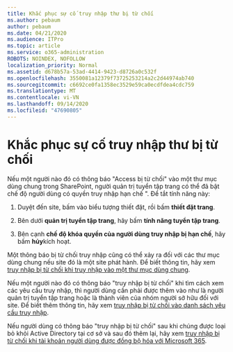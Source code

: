 ```yaml
---
title: Khắc phục sự cố truy nhập thư bị từ chối
ms.author: pebaum
author: pebaum
ms.date: 04/21/2020
ms.audience: ITPro
ms.topic: article
ms.service: o365-administration
ROBOTS: NOINDEX, NOFOLLOW
localization_priority: Normal
ms.assetid: d678b57a-53ad-4414-9423-d8726a0c532f
ms.openlocfilehash: 3550081a12379f73725253214a2c2d44974ab740
ms.sourcegitcommit: c6692ce0fa1358ec3529e59ca0ecdfdea4cdc759
ms.translationtype: MT
ms.contentlocale: vi-VN
ms.lasthandoff: 09/14/2020
ms.locfileid: "47690805"
---
```

# <a name="troubleshoot-access-denied-messages"></a>Khắc phục sự cố truy nhập thư bị từ chối

Nếu một người nào đó có thông báo "Access bị từ chối" vào một thư mục dùng chung trong SharePoint, người quản trị tuyển tập trang có thể đã bật chế độ người dùng có quyền truy nhập hạn chế ". Để tắt tính năng này: 
  
1. Duyệt đến site, bấm vào biểu tượng thiết đặt, rồi bấm **thiết đặt trang**.
    
2. Bên dưới **quản trị tuyển tập trang**, hãy bấm **tính năng tuyển tập trang**.
    
3. Bên cạnh **chế độ khóa quyền của người dùng truy nhập bị hạn chế**, hãy bấm **hủy**kích hoạt.
    
Một thông báo bị từ chối truy nhập cũng có thể xảy ra đối với các thư mục dùng chung nếu site đó là một site phát hành. Để biết thông tin, hãy xem [truy nhập bị từ chối khi truy nhập vào một thư mục dùng chung](https://go.microsoft.com/fwlink/?linkid=2004317).
  
Nếu một người nào đó có thông báo "truy nhập bị từ chối" khi tìm cách xem các yêu cầu truy nhập, thì người dùng cần phải được thêm vào như là người quản trị tuyển tập trang hoặc là thành viên của nhóm người sở hữu đối với site. Để biết thêm thông tin, hãy xem [truy nhập bị từ chối vào danh sách yêu cầu truy nhập](https://go.microsoft.com/fwlink/?linkid=2004220).
  
Nếu người dùng có thông báo "truy nhập bị từ chối" sau khi chúng được loại bỏ khỏi Active Directory tại cơ sở và sau đó thêm lại, hãy xem [truy nhập bị từ chối khi tài khoản người dùng được đồng bộ hóa với Microsoft 365](https://go.microsoft.com/fwlink/?linkid=2004318).
  

